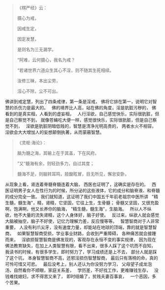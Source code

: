 > 《楞严经》云： 
> 
> 摄心为戒，
> 
> 因戒生定，
> 
> 因定发慧，
> 
> 是则名为三无漏学。
> 
> “阿难，云何摄心，我名为戒？
> 
> “若诸世界六道众生其心不淫，则不随其生死相续。
> 
> 汝修三昧，本出尘劳，
> 
> 淫心不除，尘不可出。

佛讲到戒定慧，列出了四条戒律，第一条是淫戒，
佛将它排在第一，说明它对智慧的杀伤力是最大的。
&nbsp;
佛的境界比人高，站在佛的角度，淫是肮脏污秽的，
佛看到的是真实相，人看到的虚妄相，
&nbsp;
人行淫欲，自己感觉快乐，实际很肮脏，但是自己察觉不到，
就像苍蝇吃大便一样，感觉很快乐，实际很肮脏，但是自己察觉不到，
&nbsp;
淫欲是肮脏阴暗低贱的，智慧是清净光明高贵的，
两者水火不相容，
&nbsp;
淫欲会大大增加人的妄想颠倒执著，从而蒙蔽智慧。

> 《灵枢·海论》：
> 
> 脑为髓之海，其输上在于其盖，下在风府。
> 
> ”又“髓海有余，则轻劲多力，自过其度；
> 
> 髓海不足，则脑转耳鸣，胫酸眩冒，目无所见，懈怠安卧。

从现象上看，肾连着脊髓脊髓连着大脑，
西医也证明了，这确实是存在的。
&nbsp;
西医证明男子女人在性行为的时候，所分泌的这些液体，它的成分和脑脊液、和脊髓的成分完全一致。
我们就知道，这证明了我们中国五千年前老祖宗中医所讲
&nbsp;
"精生髓，髓生海"，精，肾精，它坚固，它往上生，生骨髓；
骨髓又坚固，又很充盈啊，饱满啊，他又长养你的脑海，
"精生髓，髓生海"，生脑海。
&nbsp;
所以人不纵欲，他不大量的流失肾精，这个人身体好，脑子好使。
&nbsp;
反过来，纵欲人就会感觉大脑被抽空，脑子不好使，记忆力理解力差，反应慢等等。
&nbsp;
智慧智商对于人非常重要，
人没有利爪尖牙，没有速度力量，却能站在地球的顶端，靠的就是智慧智商，
&nbsp;
如果智慧智商受损，学业事业财路，会收到严重障碍，
各种痛苦就会接踵而来，
&nbsp;
淫欲损智慧智商是佛发现的，客观存在永恒不变的事实规律，
因为现在佛法教育缺失，在加上人类智慧有限，看不出来，很多人踩了这个坑而不自知，
&nbsp;
我读书的时候，有很多学生，即时努力了，学习成绩还是上不去，
部分人就是踩了这个坑，
本身智慧智商不高，还邪淫损伤智慧智商，
最后只有落榜的命，真的可怜可惜又可悲。
&nbsp;
最后没考上，别人还认为你没努力学习，
父母望子成龙泡汤，自然看你不顺眼，家庭关系差，
&nbsp;
学历差，不好找工作，更难赚钱生存，
&nbsp;
没钱难找媳妇，求不得苦又来了，
即时结婚了，贫贱夫妻百事哀，
&nbsp;
一个恶因，多个苦果。

